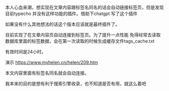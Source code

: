 本人心血来潮，想实现在文章内容跟标签名同名的话会自动链接标签页，但是发现目前typecho 并没有这样功能的插件。借助下chatgpt 写了这个插件

如果没有什么其他想法的话这个版本应该就是最终插件了。

目前实现了在文章内容页自动连接到标签页。为了提升一点性能 免得经常去读取数据库里面的标签数据，会在第一次读取的时候生成缓存文件tags_cache.txt

有效时间是24小时。

演示 https://www.myhelen.cn/helen/209.htm

本文内容里面有标签名同名就会自动连接。

我本来的目的是想有利于搜索引擎收录，也不知道是否有用，就这么着吧

